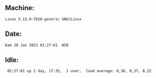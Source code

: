 ## Machine:
```
Linux 5.13.0-7620-generic GNU/Linux
```
## Date:
```
Kam 20 Jan 2022 02:27:01  WIB
```
## Idle:
```
 02:27:01 up 1 day, 17:35,  1 user,  load average: 0,38, 0,27, 0,22
```
